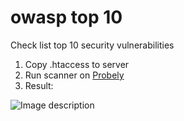 # owasp top 10
Check list top 10  security vulnerabilities

1. Copy .htaccess to server
2. Run scanner on [Probely](https://probely.com/)
3. Result: 

![Image description](https://github.com/wcostale/owasp-top-10/blob/master/test-owasp.png)
